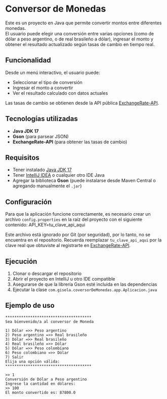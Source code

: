 # Conversor de Monedas

Este es un proyecto en Java que permite convertir montos entre diferentes monedas.  
El usuario puede elegir una conversión entre varias opciones (como de dólar a peso argentino, o de real brasileño a dólar), ingresar el monto y obtener el resultado actualizado según tasas de cambio en tiempo real.

## Funcionalidad

Desde un menú interactivo, el usuario puede:

- Seleccionar el tipo de conversión
- Ingresar el monto a convertir
- Ver el resultado calculado con datos actuales

Las tasas de cambio se obtienen desde la API pública [ExchangeRate-API](https://www.exchangerate-api.com/).

## Tecnologías utilizadas

- **Java JDK 17**
- **Gson** (para parsear JSON)
- **ExchangeRate-API** (para obtener las tasas de cambio)

## Requisitos

- Tener instalado [Java JDK 17](https://www.oracle.com/java/technologies/javase/jdk17-archive-downloads.html)
- Tener [IntelliJ IDEA](https://www.jetbrains.com/idea/) o cualquier otro IDE Java
- Agregar la biblioteca **Gson** (puede instalarse desde Maven Central o agregando manualmente el `.jar`)

## Configuración

Para que la aplicación funcione correctamente, es necesario crear un archivo `config.properties` en la raíz del proyecto con el siguiente contenido:
API_KEY=tu_clave_api_aqui

Este archivo está ignorado por Git (por seguridad), por lo tanto, no se encuentra en el repositorio. Recuerda reemplazar `tu_clave_api_aqui` por la clave real que obtuviste al registrarte en [ExchangeRate-API](https://www.exchangerate-api.com/).

## Ejecución

1. Clonar o descargar el repositorio
2. Abrir el proyecto en IntelliJ u otro IDE compatible
3. Asegurarse de que la librería Gson esté incluida en las dependencias
4. Ejecutar la clase `com.gisela.coversorDeMonedas.app.Aplicacion.java`

## Ejemplo de uso

```plaintext
**************************************
Sea bienvenido/a al conversor de Moneda

1) Dólar =>> Peso argentino
2) Peso argentino =>> Real brasileño
3) Dólar =>> Real brasileño
4) Real brasileño =>> Dólar
5) Dólar =>> Peso colombiano
6) Peso colombiano =>> Dólar
7) Salir
Elija una opción válida:
**************************************

>> 1
Conversión de Dólar a Peso argentino  
Ingrese la cantidad en dólares:  
>> 100  
El monto convertido es: 87800.0
